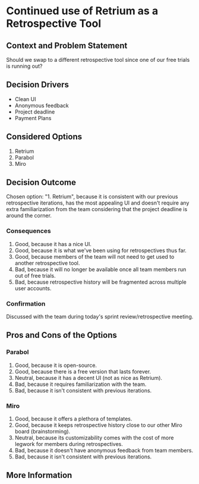 # Continued use of Retrium as a Retrospective Tool

## Context and Problem Statement

Should we swap to a different retrospective tool since one of our free trials is running out?

## Decision Drivers

* Clean UI
* Anonymous feedback
* Project deadline
* Payment Plans

## Considered Options

1. Retrium
2. Parabol
3. Miro

## Decision Outcome

Chosen option: "1. Retrium", because it is consistent with our previous retrospective iterations, has the most appealing UI and doesn't require any extra familiarization from the team considering that the project deadline is around the corner.

### Consequences

1. Good, because it has a nice UI.
2. Good, because it is what we've been using for retrospectives thus far.
3. Good, because members of the team will not need to get used to another retrospective tool.
4. Bad, because it will no longer be available once all team members run out of free trials.
5. Bad, because retrospective history will be fragmented across multiple user accounts.

### Confirmation

Discussed with the team during today's sprint review/retrospective meeting.

## Pros and Cons of the Options

### Parabol

1. Good, because it is open-source.
2. Good, because there is a free version that lasts forever.
3. Neutral, because it has a decent UI (not as nice as Retrium).
4. Bad, because it requires familiarization with the team.
5. Bad, because it isn't consistent with previous iterations.

### Miro

1. Good, because it offers a plethora of templates.
2. Good, because it keeps retrospective history close to our other Miro board (brainstorming).
3. Neutral, because its customizability comes with the cost of more legwork for members during retrospectives.
4. Bad, because it doesn't have anonymous feedback from team members.
5. Bad, because it isn't consistent with previous iterations.

## More Information
